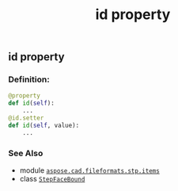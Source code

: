 ﻿---
title: id property
second_title: Aspose.CAD for Python via .NET API References
description: 
type: docs
weight: 40
url: /python-net/aspose.cad.fileformats.stp.items/stepfacebound/id/
is_root: false
---

## id property

### Definition:
```python
@property
def id(self):
    ...
@id.setter
def id(self, value):
    ...
```

### See Also
* module [`aspose.cad.fileformats.stp.items`](../../)
* class [`StepFaceBound`](/cad/python-net/aspose.cad.fileformats.stp.items/stepfacebound)
